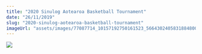 ```yaml
---
title: "2020 Sinulog Aotearoa Basketball Tournament"
date: "26/11/2019"
slug: "2020-sinulog-aotearoa-basketball-tournament"
imageUrl: "assets/images/77087714_10157192750161523_5664302405831884800_n.jpg"
---
```


![](https://i0.wp.com/santonino-nz.org/wp-content/uploads/2019/11/77087714_10157192750161523_5664302405831884800_n.jpg?resize=676%2C960)